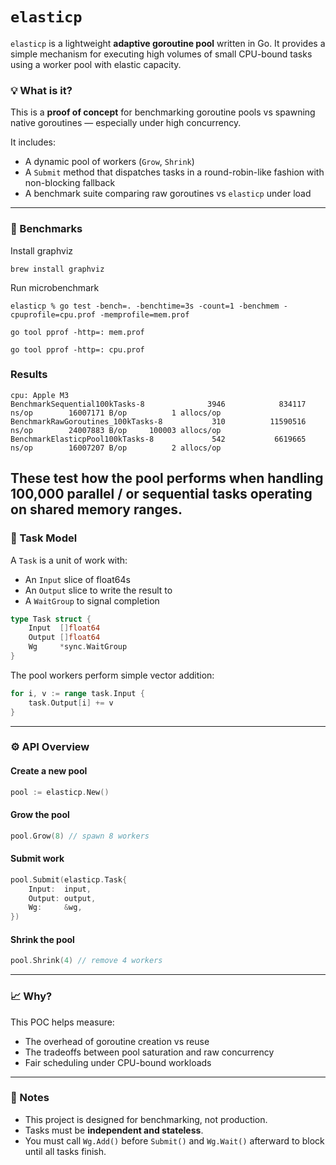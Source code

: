 # `elasticp`

`elasticp` is a lightweight **adaptive goroutine pool** written in Go.
It provides a simple mechanism for executing high volumes of small CPU-bound tasks using a worker pool with elastic capacity.

### 💡 What is it?

This is a **proof of concept** for benchmarking goroutine pools vs spawning native goroutines — especially under high concurrency.

It includes:

* A dynamic pool of workers (`Grow`, `Shrink`)
* A `Submit` method that dispatches tasks in a round-robin-like fashion with non-blocking fallback
* A benchmark suite comparing raw goroutines vs `elasticp` under load

---

### 🧪 Benchmarks

Install graphviz
```shell
brew install graphviz
```

Run microbenchmark
```shell
elasticp % go test -bench=. -benchtime=3s -count=1 -benchmem -cpuprofile=cpu.prof -memprofile=mem.prof
```

```shell
go tool pprof -http=: mem.prof
```

```shell
go tool pprof -http=: cpu.prof
```

### Results

```shell
cpu: Apple M3
BenchmarkSequential100kTasks-8              3946            834117 ns/op        16007171 B/op          1 allocs/op
BenchmarkRawGoroutines_100kTasks-8           310          11590516 ns/op        24007883 B/op     100003 allocs/op
BenchmarkElasticpPool100kTasks-8             542           6619665 ns/op        16007207 B/op          2 allocs/op
```

These test how the pool performs when handling **100,000 parallel / or sequential tasks** operating on shared memory ranges.
---

### 🧬 Task Model

A `Task` is a unit of work with:

* An `Input` slice of float64s
* An `Output` slice to write the result to
* A `WaitGroup` to signal completion

```go
type Task struct {
	Input  []float64
	Output []float64
	Wg     *sync.WaitGroup
}
```

The pool workers perform simple vector addition:

```go
for i, v := range task.Input {
	task.Output[i] += v
}
```

---

### ⚙️ API Overview

#### Create a new pool

```go
pool := elasticp.New()
```

#### Grow the pool

```go
pool.Grow(8) // spawn 8 workers
```

#### Submit work

```go
pool.Submit(elasticp.Task{
	Input:  input,
	Output: output,
	Wg:     &wg,
})
```

#### Shrink the pool

```go
pool.Shrink(4) // remove 4 workers
```

---

### 📈 Why?

This POC helps measure:

* The overhead of goroutine creation vs reuse
* The tradeoffs between pool saturation and raw concurrency
* Fair scheduling under CPU-bound workloads

---

### 🧠 Notes

* This project is designed for benchmarking, not production.
* Tasks must be **independent and stateless**.
* You must call `Wg.Add()` before `Submit()` and `Wg.Wait()` afterward to block until all tasks finish.